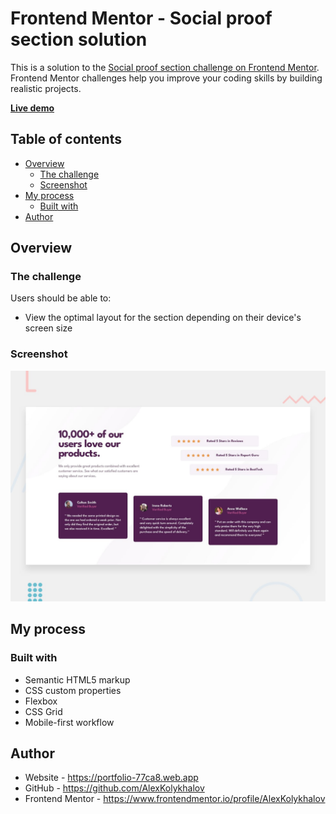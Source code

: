 # Frontend Mentor - Social proof section solution

This is a solution to the [Social proof section challenge on Frontend Mentor](https://www.frontendmentor.io/challenges/social-proof-section-6e0qTv_bA). Frontend Mentor challenges help you improve your coding skills by building realistic projects. 

[__Live demo__](https://alexkolykhalov.github.io/frontendmentor.io-solutions/newbie/social-proof-section-master/)

## Table of contents

- [Overview](#overview)
  - [The challenge](#the-challenge)
  - [Screenshot](#screenshot)  
- [My process](#my-process)
  - [Built with](#built-with)  
- [Author](#author)

## Overview

### The challenge

Users should be able to:

- View the optimal layout for the section depending on their device's screen size

### Screenshot

![](./design/desktop-preview.jpg)

## My process

### Built with

- Semantic HTML5 markup
- CSS custom properties
- Flexbox
- CSS Grid
- Mobile-first workflow

## Author

- Website - https://portfolio-77ca8.web.app
- GitHub - https://github.com/AlexKolykhalov
- Frontend Mentor - https://www.frontendmentor.io/profile/AlexKolykhalov